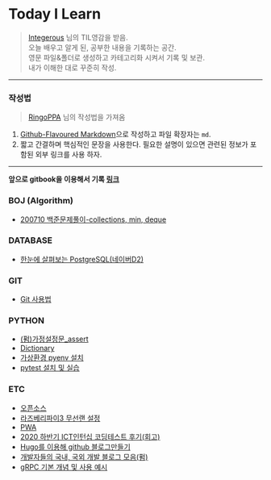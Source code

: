 
# Today I Learn
> [Integerous](https://github.com/Integerous/TIL) 님의 TIL영감을 받음.  
> 오늘 배우고 알게 된, 공부한 내용을 기록하는 공간.  
> 영문 파일&폴더로 생성하고 카테고리화 시켜서 기록 및 보관.  
> 내가 이해한 대로 꾸준히 작성.  
* * *
### 작성법
>[RingoPPA](https://github.com/ksu3101/TIL) 님의 작성법을 가져옴 
1. [Github-Flavoured Markdown](https://guides.github.com/features/mastering-markdown/)으로 작성하고 파일 확장자는 `md`.  
2. 짧고 간결하며 핵심적인 문장을 사용한다. 필요한 설명이 있으면 관련된 정보가 포함된 외부 링크를 사용 하자.
* * *

**앞으로 gitbook을 이용해서 기록 [링크](kogoon.gitbook.com)**
 
### BOJ (Algorithm)
 * [200710 백준문제풀이-collections, min, deque](https://github.com/Kogoon/TIL/blob/master/BOJ/200710.md)
 
### DATABASE
 * [한눈에 살펴보는 PostgreSQL(네이버D2)](https://d2.naver.com/helloworld/227936)

### GIT
 * [Git 사용법](https://github.com/Kogoon/TIL/blob/master/Git/git_usage.md)

### PYTHON
 * [(펌)가정설정문_assert](https://wikidocs.net/21050)
 * [Dictionary](https://github.com/Kogoon/TIL/blob/master/python/dictionary.md)
 * [가상환경 pyenv 설치](/python/pyenv.md)
 * [pytest 설치 및 실습](/python/pytest.md)

### ETC
 * [오픈소스](/etc/opensource.md)
 * [라즈베리파이3 무선랜 설정](/etc/raspberry_wifi.md)
 * [PWA](/etc/PWA.md)
 * [2020 하반기 ICT인턴십 코딩테스트 후기(회고)](/etc/ICTCodingTest.md)
 * [Hugo를 이용해 github 블로그만들기](/etc/hugogithub.md)
 * [개발자들의 국내, 국외 개발 블로그 모음(펌)](https://github.com/innovationacademy-kr/software-resources/blob/master/blogs/personal_blogs.md)
 * [gRPC 기본 개념 및 사용 예시](https://blog.naver.com/PostView.nhn?blogId=alice_k106&logNo=221617347519&parentCategoryNo=&categoryNo=&viewDate=&isShowPopularPosts=false&from=postList)

<!--
### ETC [:top:](#top)
-->

